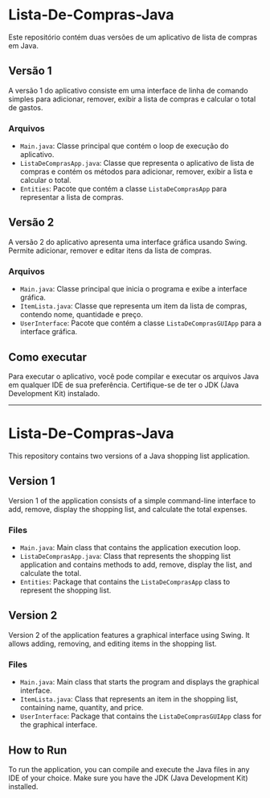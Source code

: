 # Lista-De-Compras-Java

Este repositório contém duas versões de um aplicativo de lista de compras em Java.

## Versão 1

A versão 1 do aplicativo consiste em uma interface de linha de comando simples para adicionar, remover, exibir a lista de compras e calcular o total de gastos.

### Arquivos

- `Main.java`: Classe principal que contém o loop de execução do aplicativo.
- `ListaDeComprasApp.java`: Classe que representa o aplicativo de lista de compras e contém os métodos para adicionar, remover, exibir a lista e calcular o total.
- `Entities`: Pacote que contém a classe `ListaDeComprasApp` para representar a lista de compras.

## Versão 2

A versão 2 do aplicativo apresenta uma interface gráfica usando Swing. Permite adicionar, remover e editar itens da lista de compras.

### Arquivos

- `Main.java`: Classe principal que inicia o programa e exibe a interface gráfica.
- `ItemLista.java`: Classe que representa um item da lista de compras, contendo nome, quantidade e preço.
- `UserInterface`: Pacote que contém a classe `ListaDeComprasGUIApp` para a interface gráfica.

## Como executar

Para executar o aplicativo, você pode compilar e executar os arquivos Java em qualquer IDE de sua preferência. Certifique-se de ter o JDK (Java Development Kit) instalado.

---

# Lista-De-Compras-Java

This repository contains two versions of a Java shopping list application.

## Version 1

Version 1 of the application consists of a simple command-line interface to add, remove, display the shopping list, and calculate the total expenses.

### Files

- `Main.java`: Main class that contains the application execution loop.
- `ListaDeComprasApp.java`: Class that represents the shopping list application and contains methods to add, remove, display the list, and calculate the total.
- `Entities`: Package that contains the `ListaDeComprasApp` class to represent the shopping list.

## Version 2

Version 2 of the application features a graphical interface using Swing. It allows adding, removing, and editing items in the shopping list.

### Files

- `Main.java`: Main class that starts the program and displays the graphical interface.
- `ItemLista.java`: Class that represents an item in the shopping list, containing name, quantity, and price.
- `UserInterface`: Package that contains the `ListaDeComprasGUIApp` class for the graphical interface.

## How to Run

To run the application, you can compile and execute the Java files in any IDE of your choice. Make sure you have the JDK (Java Development Kit) installed.
